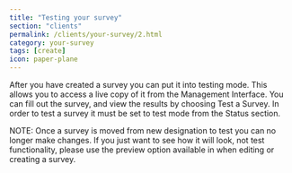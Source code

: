 ```yaml
---
title: "Testing your survey"
section: "clients"
permalink: /clients/your-survey/2.html
category: your-survey
tags: [create]
icon: paper-plane
---
```


After you have created a survey you can put it into testing mode. This allows you to access a live copy of it from the Management Interface. You can fill out the survey, and view the results by choosing Test a Survey. In order to test a survey it must be set to test mode from the Status section.

NOTE: Once a survey is moved from new designation to test you can no longer make changes. If you just want to see how it will look, not test functionality, please use the preview option available in when editing or creating a survey.
